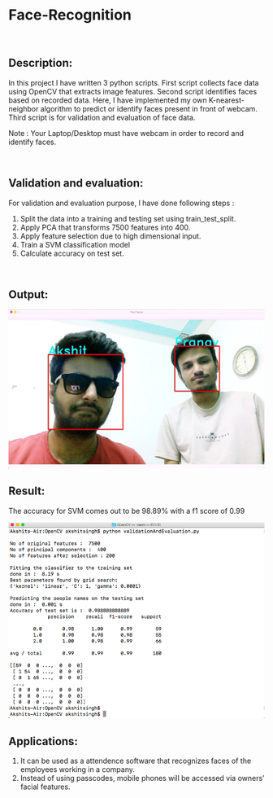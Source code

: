 # Face-Recognition
<br>

## Description:
In this project I have written 3 python scripts.
First script collects face data using OpenCV that extracts image features.
Second script identifies faces based on recorded data. Here, I have implemented my own K-nearest-neighbor algorithm to predict or identify faces present in front of webcam.
Third script is for validation and evaluation of face data.

Note : Your Laptop/Desktop must have webcam in order to record and identify faces.

<br>

## Validation and evaluation:
For validation and evaluation purpose, I have done following steps :
1. Split the data into a training and testing set using train_test_split.
2. Apply PCA that transforms 7500 features into 400.
3. Apply feature selection due to high dimensional input.
4. Train a SVM classification model
5. Calculate accuracy on test set.

<br>

## Output:
<img src = "https://github.com/codeboy47/Face-Recognition/blob/master/Images/output.png" />
 
## Result: 
The accuracy for SVM comes out to be 98.89% with a f1 score of 0.99

<img src = "https://github.com/codeboy47/Face-Recognition/blob/master/Images/accuracy.png" />

<br>

## Applications:
1. It can be used as a attendence software that recognizes faces of the employees working in a company.
2. Instead of using passcodes, mobile phones will be accessed via owners’ facial features.
